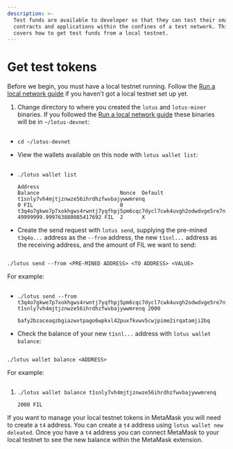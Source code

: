 ```yaml
---
description: >-
  Test funds are available to developer so that they can test their smart
  contracts and applications within the confines of a test network. This page
  covers how to get test funds from a local testnet.
---
```


# Get test tokens

Before we begin, you must have a local testnet running. Follow the [Run a local network guide](https://docs.filecoin.io/networks/local-testnet/set-up/) if you haven’t got a local testnet set up yet.

1.  Change directory to where you created the `lotus` and `lotus-miner` binaries. If you followed the [Run a local network guide](https://docs.filecoin.io/networks/local-testnet/set-up/) these binaries will be in `~/lotus-devnet`:

    ```
    ```

* ```shell
  cd ~/lotus-devnet
  ```
*   View the wallets available on this node with `lotus wallet list`:

    ```
    ```
*   ```shell
    ./lotus wallet list
    ```

    ```plaintext
    Address                                                                                 Balance                          Nonce  Default
    t1snly7vh4mjtjznwze56ihrdhzfwvbajywwmrenq                                               0 FIL                            0
    t3q4o7gkwe7p7xokhgws4rwntj7yqfhpj5pm6cqc7dycl7cwk4uvgh2odwdvge5re7ne5gcc6xluifss5uu5cq  49999999.999763880085417692 FIL  2      X
    ```
*   Create the send request with `lotus send`, supplying the pre-mined `t3q4o...` address as the `--from` address, the new `t1snl...` address as the receiving address, and the amount of FIL we want to send:

    ```
    ```

```shell
./lotus send --from <PRE-MINED ADDRESS> <TO ADDRESS> <VALUE>
```

For example:

```
```

*   ```shell
    ./lotus send --from t3q4o7gkwe7p7xokhgws4rwntj7yqfhpj5pm6cqc7dycl7cwk4uvgh2odwdvge5re7ne5gcc6xluifss5uu5cq t1snly7vh4mjtjznwze56ihrdhzfwvbajywwmrenq 2000
    ```

    ```plaintext
    bafy2bzaceaqzbgiazwvtpago6wpkxl42puxfkvwv5cwjpime2irqatamji2bq
    ```
*   Check the balance of your new `t1snl...` address with `lotus wallet balance`:

    ```
    ```

```shell
./lotus wallet balance <ADDRESS>
```

For example:

```
```

1.  ```shell
    ./lotus wallet balance t1snly7vh4mjtjznwze56ihrdhzfwvbajywwmrenq
    ```

    ```plaintext
    2000 FIL
    ```

If you want to manage your local testnet tokens in MetaMask you will need to create a `t4` address. You can create a `t4` address using `lotus wallet new deleated`. Once you have a `t4` address you can connect MetaMask to your local testnet to see the new balance within the MetaMask extension.
